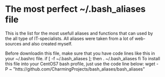 # The most perfect ~/.bash_aliases file

This is the list for the most usefull aliases and functions that can used by the all type of IT-specialists.
  All aliases were taken from a lot of web-sources and also created myself.

  Before downloadin this file, make sure that you have code lines like this in your ~/.bashrc file.
    if [ -f ~/.bash_aliases ]; then
        . ~/.bash_aliases
    fi
  To install this file into your CentOS7 bash profile, just use the code line below:
  wget -P ~ "htts://github.com/CharmingProjects/bash_aliases/bash_aliases" 

